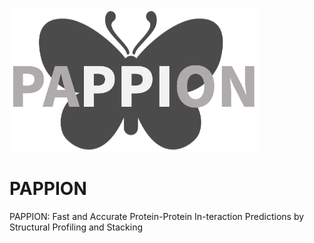 <img src="https://github.com/akiyamalab/PAPPION/blob/master/pappion.png" width="400">

# PAPPION
PAPPION: Fast and Accurate Protein-Protein In-teraction Predictions by Structural Profiling and Stacking
